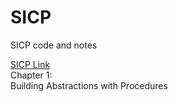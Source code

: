 # SICP
SICP code and notes

[SICP Link](http://xuanji.appspot.com/isicp/)  
Chapter 1:  
Building Abstractions with Procedures
